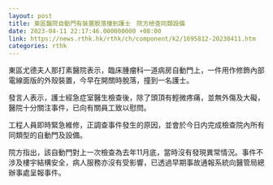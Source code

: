 ```yaml
---
layout: post
title: 東區醫院自動門有裝置脫落撞到護士　院方檢查同類設備
date: 2023-04-11 22:17:46.000000000 +08:00
link: https://news.rthk.hk/rthk/ch/component/k2/1695812-20230411.htm
categories: rthk
---
```


東區尤德夫人那打素醫院表示，臨床腫瘤科一道病房自動門上，一件用作修飾內部電線面版的外殼裝置，今早在開關時脫落，撞到一名護士。

發言人表示，護士經急症室醫生檢查後，除了頭頂有輕微疼痛，並無外傷及大礙，醫院十分關注事件，已向有關員工致以慰問。

工程人員即時緊急維修，正調查事件發生的原因，並會於今日内完成檢查院內所有同類型的自動門及設備。

院方指出，該自動門對上一次檢查為去年11月底，當時沒有發現異常情況。事件不涉及樓宇結構安全，病人服務亦沒有受影響，已透過早期事故通報系統向醫管局總辦事處呈報事件。

